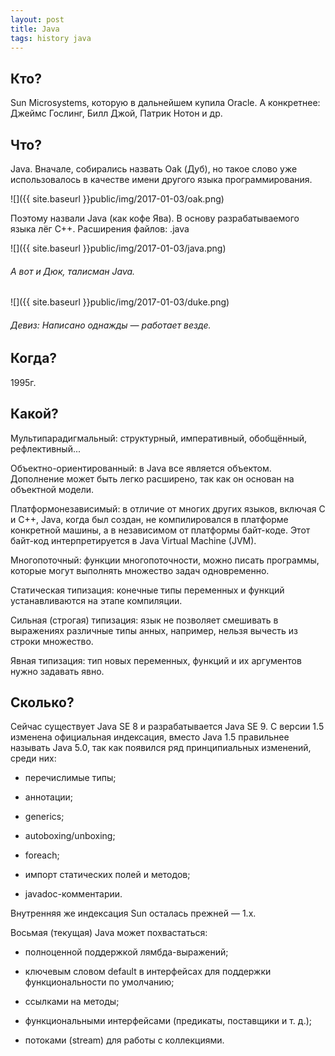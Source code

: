 ```yaml
---
layout: post
title: Java
tags: history java
---
```


## Кто?
Sun Microsystems, которую в дальнейшем купила Oracle.
А конкретнее: Джеймс Гослинг, Билл Джой, Патрик Нотон и др.

## Что?
Java. Вначале, собирались назвать Oak (Дуб), но такое слово
уже использовалось в качестве имени другого языка программирования.

![]({{ site.baseurl }}public/img/2017-01-03/oak.png)

Поэтому назвали Java (как кофе Ява).
В основу разрабатываемого языка лёг C++.
Расширения файлов: .java

![]({{ site.baseurl }}public/img/2017-01-03/java.png)

###### А вот и Дюк, талисман Java.
![]({{ site.baseurl }}public/img/2017-01-03/duke.png)

###### Девиз: Написано однажды — работает везде.

## Когда?
1995г.

## Какой?
Мультипарадигмальный: структурный, императивный, обобщённый, рефлективный...

Объектно-ориентированный: в Java все является объектом. Дополнение может быть легко расширено, так как он основан на объектной модели.

Платформонезависимый: в отличие от многих других языков, включая C и C++, Java, когда был создан, не компилировался в платформе конкретной машины, а в независимом от платформы байт-коде. Этот байт-код интерпретируется в Java Virtual Machine (JVM).

Многопоточный: функции многопоточности, можно писать программы, которые могут выполнять множество задач одновременно.

Статическая типизация: конечные типы переменных и функций устанавливаются на этапе компиляции.

Сильная (строгая) типизация: язык не позволяет смешивать в выражениях различные типы анных, например, нельзя вычесть из строки множество.

Явная типизация: тип новых переменных, функций и их аргументов нужно задавать явно.

## Сколько?
Сейчас существует Java SE 8 и разрабатывается Java SE 9.
C версии 1.5 изменена официальная индексация, вместо Java 1.5 правильнее называть
Java 5.0, так как появился ряд принципиальных изменений, среди них:

- перечислимые типы;

- аннотации;

- generics;

- autoboxing/unboxing;

- foreach;

- импорт статических полей и методов;

- javadoc-комментарии.

Внутренняя же индексация Sun осталась прежней — 1.x.

Восьмая (текущая) Java может похвастаться:

- полноценной поддержкой лямбда-выражений;

- ключевым словом default в интерфейсах для поддержки функциональности по умолчанию;

- ссылками на методы;

- функциональными интерфейсами (предикаты, поставщики и т.&nbsp;д.);

- потоками (stream) для работы с коллекциями.